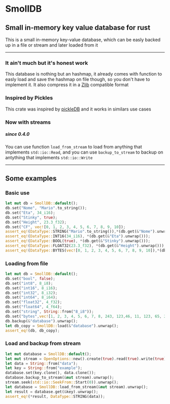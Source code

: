 # SmollDB
## Small in-memory key value database for rust
This is a small in-memory key-value database, which can be easly backed up in a file or stream and later loaded from it

---

### **It ain't much but it's honest work**

This database is nothing but an hashmap, it already comes with function to easly load and save the hashmap on file though, so you don't have to implement it. It also compress it in a [Zlib](https://en.wikipedia.org/wiki/Zlib) compatible format

### **Inspired by Pickles**

This crate was inspired by [pickleDB](https://github.com/patx/pickledb) and it works in similars use cases

### **Now with streams**
##### since 0.4.0

You can use function `load_from_stream` to load from anything that implements `std::io::Read`, and you can use `backup_to_stream` to backup on antything that implements `std::io::Write`

---

## Some examples
### Basic use
```rust
let mut db = SmollDB::default();
db.set("Nome", "Mario".to_string());
db.set("Eta", 34_i16);
db.set("Stinky", true);
db.set("Height", 23.3_f32);
db.set("CF", vec![0, 1, 2, 3, 4, 5, 6, 7, 8, 9, 10]);
assert_eq!(DataType::STRING("Mario".to_string()),*(db.get(&"Nome").unwrap()));
assert_eq!(DataType::INT16(34_i16), *(db.get(&"Eta").unwrap()));
assert_eq!(DataType::BOOL(true), *(db.get(&"Stinky").unwrap()));
assert_eq!(DataType::FLOAT32(23.3_f32), *(db.get(&"Height").unwrap()));
assert_eq!(DataType::BYTES(vec![0, 1, 2, 3, 4, 5, 6, 7, 8, 9, 10]),*(db.get(&"CF").unwrap()));
```
### Loading from file
```rust
let mut db = SmollDB::default();
db.set("bool", false);
db.set("int8", 8_i8);
db.set("int16", 8_i16);
db.set("int32", 8_i32);
db.set("int64", 8_i64);
db.set("float32", 4_f32);
db.set("float64", 4_f64);
db.set("string", String::from("8_i8"));
db.set("bytes",vec![1, 2, 3, 4, 5, 6, 7, 8, 243, 123,46, 11, 123, 65, 2, 3, 5, 7, 2,],);
db.backup(&"database").unwrap();
let db_copy = SmollDB::load(&"database").unwrap();
assert_eq!(db, db_copy);
```
### Load and backup from stream
```rust
let mut database = SmollDB::default();
let mut stream = OpenOptions::new().create(true).read(true).write(true).open("myfile.smoll").unwrap();
let data = String::from("data");
let key = String::from("example");
database.set(key.clone(), data.clone());
database.backup_to_stream(&mut stream).unwrap();
stream.seek(std::io::SeekFrom::Start(0)).unwrap();
let database = SmollDB::load_from_stream(&mut stream).unwrap();
let result = database.get(&key).unwrap();
assert_eq!(*result, DataType::STRING(data));
```
